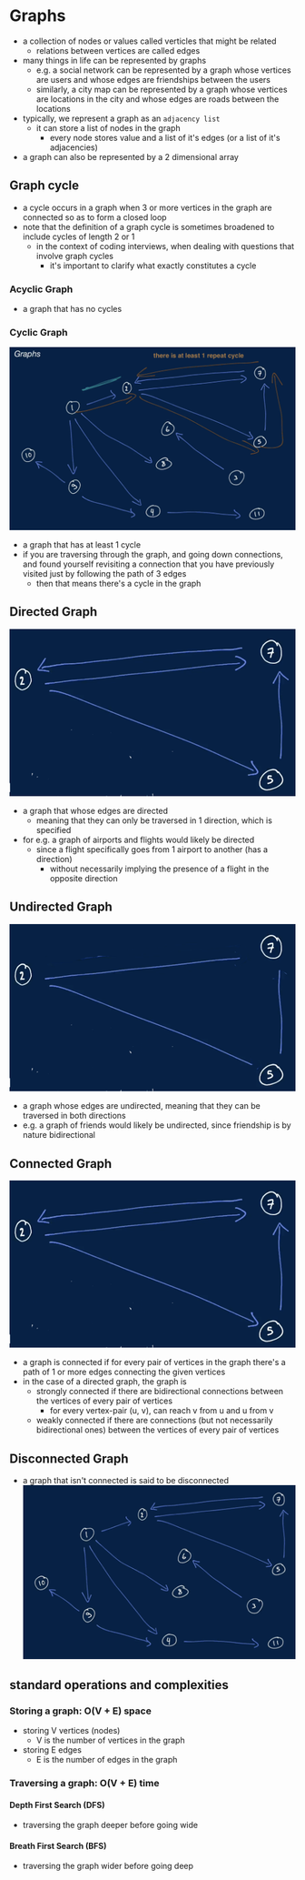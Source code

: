 # Graphs

- a collection of nodes or values called verticles that might be related
  - relations between vertices are called edges
- many things in life can be represented by graphs
  - e.g. a social network can be represented by a graph whose vertices are users and whose edges are friendships between the users
  - similarly, a city map can be represented by a graph whose vertices are locations in the city and whose edges are roads between the locations
- typically, we represent a graph as an `adjacency list`
  - it can store a list of nodes in the graph
    - every node stores value and a list of it's edges (or a list of it's adjacencies)
- a graph can also be represented by a 2 dimensional array

## Graph cycle

- a cycle occurs in a graph when 3 or more vertices in the graph are connected so as to form a closed loop
- note that the definition of a graph cycle is sometimes broadened to include cycles of length 2 or 1
  - in the context of coding interviews, when dealing with questions that involve graph cycles
    - it's important to clarify what exactly constitutes a cycle

### Acyclic Graph

- a graph that has no cycles

### Cyclic Graph

![cyclicGraph](../../../images/cyclicGraph.png)

- a graph that has at least 1 cycle
- if you are traversing through the graph, and going down connections, and found yourself revisiting a connection that you have previously visited just by following the path of 3 edges
  - then that means there's a cycle in the graph

## Directed Graph

![directedGraph](../../../images/directedGraph.png)

- a graph that whose edges are directed
  - meaning that they can only be traversed in 1 direction, which is specified
- for e.g. a graph of airports and flights would likely be directed
  - since a flight specifically goes from 1 airport to another (has a direction)
    - without necessarily implying the presence of a flight in the opposite direction

## Undirected Graph

![undirectedGraph](../../../images/undirectedGraph.png)

- a graph whose edges are undirected, meaning that they can be traversed in both directions
- e.g. a graph of friends would likely be undirected, since friendship is by nature bidirectional

## Connected Graph

![connectedGraph](../../../images/connectedGraph.png)

- a graph is connected if for every pair of vertices in the graph there's a path of 1 or more edges connecting the given vertices
- in the case of a directed graph, the graph is
  - strongly connected if there are bidirectional connections between the vertices of every pair of vertices
    - for every vertex-pair (u, v), can reach v from u and u from v
  - weakly connected if there are connections (but not necessarily bidirectional ones) between the vertices of every pair of vertices

## Disconnected Graph

- a graph that isn't connected is said to be disconnected
  ![disconnectedGraph](../../../images/disconnectedGraph.png)

## standard operations and complexities

### Storing a graph: O(V + E) space

- storing V vertices (nodes)
  - V is the number of vertices in the graph
- storing E edges
  - E is the number of edges in the graph

### Traversing a graph: O(V + E) time

#### Depth First Search (DFS)

- traversing the graph deeper before going wide

#### Breath First Search (BFS)

- traversing the graph wider before going deep
